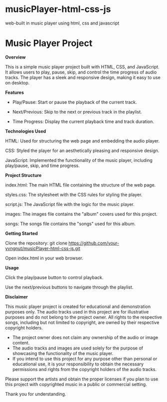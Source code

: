 # musicPlayer-html-css-js
web-built in music player using html, css and javascript 

# Music Player Project

**Overview**

This is a simple music player project built with HTML, CSS, and JavaScript. It allows users to play, pause, skip, and control the time progress of audio tracks. 
The player has a sleek and responsive design, making it easy to use on desktop.

**Features**

- Play/Pause: Start or pause the playback of the current track.

- Next/Previous: Skip to the next or previous track in the playlist.

- Time Progress: Display the current playback time and track duration.


**Technologies Used**

HTML: Used for structuring the web page and embedding the audio player.

CSS: Styled the player for an aesthetically pleasing and responsive design.

JavaScript: Implemented the functionality of the music player, including play/pause, skip, and time progress.


**Project Structure**

index.html: The main HTML file containing the structure of the web page.

styles.css: The stylesheet with the CSS rules for styling the player.

script.js: The JavaScript file with the logic for the music player.

images: The images file contains the "album" covers used for this project.

songs: The songs file contains the "songs" used for this album.


**Getting Started**

Clone the repository: git clone https://github.com/your-yvngnut/musicPlayer-html-css-js.git

Open index.html in your web browser.


**Usage**

Click the play/pause button to control playback.

Use the next/previous buttons to navigate through the playlist.

**Disclaimer**

This music player project is created for educational and demonstration purposes only. The audio tracks used in this project are for illustrative purposes and do not belong to the project owner. All rights to the respective songs, including but not limited to copyright, are owned by their respective copyright holders.

- The project owner does not claim any ownership of the audio or image content.
- The audio tracks and images are used solely for the purpose of showcasing the functionality of the music player.
- If you intend to use this project for any purpose other than personal or educational use, it is your responsibility to obtain the necessary permissions and rights from the copyright holders of the audio tracks.

Please support the artists and obtain the proper licenses if you plan to use this project with copyrighted music in a public or commercial setting.

Thank you for understanding.

